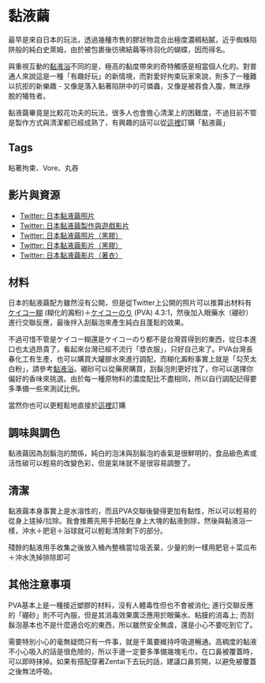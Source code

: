 黏液繭
=====
最早是來自日本的玩法，透過幾種市售的膠狀物混合出極度濃稠粘膩，近乎蜘蛛陷阱般的純白史萊姆，由於被包裹後彷彿結繭等待羽化的蝴蝶，因而得名。

與重視互動的[黏液浴](slime_bath.md)不同的是，極高的黏度帶來的奇特觸感是相當個人化的。對普通人來說這是一種「有趣好玩」的新情境，而對愛好拘束玩家來說，則多了一種難以抗拒的新樂趣 - 又像是落入黏著陷阱中的可憐蟲，又像是被吞食入腹，無法掙脫的犧牲者。

黏液繭畢竟是比較花功夫的玩法，很多人也會擔心清潔上的困難度，不過目前不管是製作方式與清潔都已經成熟了，有興趣的話可以從[這裡](http://stickysli.me/shop.html#slime-cocoon)訂購「黏液繭」

## Tags

粘著拘束、Vore、丸吞

## 影片與資源

- [Twitter: 日本黏液繭照片](https://twitter.com/nebachoco/status/1190994999350923264)
- [Twitter: 日本黏液繭製作與遊戲影片](https://twitter.com/waniuroko/status/1206581130813554688?s=20)
- [Twitter: 日本黏液繭照片（黑膠）](https://twitter.com/nebachoco/status/1208013539425734659?s=20)
- [Twitter: 日本黏液繭影片（黑膠）](https://twitter.com/nebachoco/status/1227620216516931585)
- [Twitter: 日本黏液繭影片（著衣）](https://twitter.com/nebachoco/status/1183631384478285826)

## 材料

日本的黏液繭配方雖然沒有公開，但是從Twitter上公開的照片可以推算出材料有 [ケイコー糊](https://www.monotaro.com/g/01010482/) (糊化的澱粉)＋[ケイコーのり](https://www.monotaro.com/g/02653206/) (PVA) 4.3:1，然後加入眼藥水（硼砂）進行交聯反應，最後拌入刮鬍泡來產生純白且蓬鬆的效果。

不過可惜不管是ケイコー糊還是ケイコーのり都不是台灣買得到的東西，從日本進口也太過昂貴了，看起來台灣已經不流行「漿衣服」，只好自己來了。PVA台灣長春化工有生產，也可以購買大罐膠水來進行調配，而糊化澱粉事實上就是「勾芡太白粉」，請參考[黏液浴](slime_bath.md)。硼砂可以從藥房購買，刮鬍泡則更好找了，你可以選擇你偏好的香味來挑選。由於每一種原物料的濃度配比不盡相同，所以自行調配記得要多準備一些來測試比例。

當然你也可以更輕鬆地直接於[這裡](http://stickysli.me/shop.html#slime-cocoon)訂購

## 調味與調色

黏液繭因為刮鬍泡的關係，純白的泡沫與刮鬍泡的香氣是很鮮明的，食品級色素或活性碳可以輕易的改變色彩，但是氣味就不是很容易調整了。

## 清潔

黏液繭本身事實上是水溶性的，而且PVA交聯後變得更加有黏性，所以可以輕易的從身上搓掉/拉除。我會推薦先用手把黏在身上大塊的黏液剝除，然後與黏液浴一樣，沖水＋肥皂＋浴球就可以輕鬆清除剩下的部分。

殘餘的黏液用手收集之後放入桶內整桶當垃圾丟棄，少量的則一樣用肥皂＋菜瓜布＋沖水洗掉排除即可

## 其他注意事項

PVA基本上是一種接近塑膠的材料，沒有人體毒性但也不會被消化; 進行交聯反應的「硼砂」則不可內服，但是其消毒效果廣泛應用於眼藥水、粘膜的消毒上; 而刮鬍泡基本也不是什麼適合吃的東西，所以雖然安全無虞，還是小心不要吃到它了。

需要特別小心的毫無疑問只有一件事，就是千萬要維持呼吸道暢通。高稠度的黏液不小心吸入的話是很危險的，所以手邊一定要多準備幾塊毛巾，在口鼻被覆蓋時，可以即時抹掉。如果有搭配穿著Zentai下去玩的話，建議口鼻剪開，以避免被覆蓋之後無法呼吸。